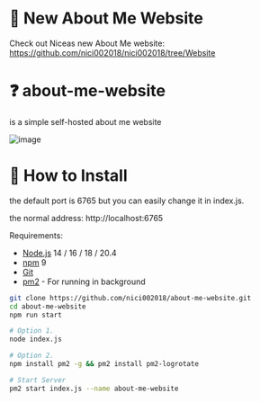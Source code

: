 # 📍 New About Me Website
Check out Niceas new About Me website: https://github.com/nici002018/nici002018/tree/Website

# ❓ about-me-website
is a simple self-hosted about me website

![image](https://github.com/nici002018/about-me-website/assets/105665457/c737e349-1a2e-4dc0-b954-2cec117a4dc0)

# 🔧 How to Install 

the default port is 6765 but you can easily change it in index.js.

the normal address: http://localhost:6765

Requirements:

- [Node.js](https://nodejs.org/en/download/) 14 / 16 / 18 / 20.4
- [npm](https://docs.npmjs.com/cli/) 9
- [Git](https://git-scm.com/downloads)
- [pm2](https://pm2.keymetrics.io/) - For running in background

```bash
git clone https://github.com/nici002018/about-me-website.git
cd about-me-website
npm run start

# Option 1.
node index.js

# Option 2.
npm install pm2 -g && pm2 install pm2-logrotate

# Start Server
pm2 start index.js --name about-me-website
```
